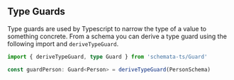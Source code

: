 ## Type Guards

Type guards are used by Typescript to narrow the type of a value to something concrete. From a schema you can derive a type guard using the following import and `deriveTypeGuard`.

```ts
import { deriveTypeGuard, type Guard } from 'schemata-ts/Guard'

const guardPerson: Guard<Person> = deriveTypeGuard(PersonSchema)
```
